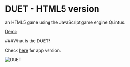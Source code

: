 # DUET - HTML5 version 

an HTML5 game using the JavaScript game engine Quintus.

[Demo](http://www.vlin.org/DUET/)

###What is the DUET?

Check [here](https://play.google.com/store/apps/details?id=com.kumobius.android.duet) for app version.

![DUET](https://lh3.ggpht.com/JobA5lgmhkEDpwhZZ8zVia3TUiM9QjuSIJHvX9c5Rz5QZUMZG68CJl56KA4djybirn4=w300-rw)

